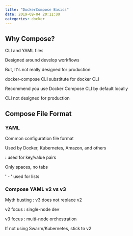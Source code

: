 ```yaml
---
title: "DockerCompose Basics"
date: 2019-09-04 20:11:00
categories: docker
---
```

## Why Compose?

CLI and YAML files

Designed around develop workflows

But, It's not really designed for production

docker-compose CLI substitute for docker CLI

Recommend you use Docker Compose CLI by default locally

CLI not designed for production

## Compose File Format

### YAML

Common configuration file format

Used by Docker, Kubernetes, Amazon, and others

: used for key/value pairs

Only spaces, no tabs

' - ' used for lists

### Compose YAML v2 vs v3

Myth busting : v3 does not replace v2

v2 focus : single-node dev

v3 focus : multi-node orchestration

If not using Swarm/Kubernetes, stick to v2
